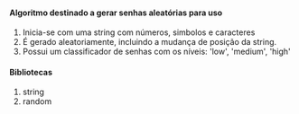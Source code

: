 #### Algoritmo destinado a gerar senhas aleatórias para uso

1. Inicia-se com uma string com números, simbolos e caracteres
2. É gerado aleatoriamente, incluindo a mudança de posição da string.
3. Possui um classificador de senhas com os níveis: 'low', 'medium', 'high'

#### Bibliotecas
1. string
2. random

